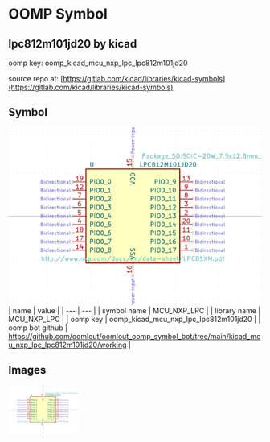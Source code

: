# OOMP Symbol  
## lpc812m101jd20  by kicad  
  
oomp key: oomp_kicad_mcu_nxp_lpc_lpc812m101jd20  
  
source repo at: [https://gitlab.com/kicad/libraries/kicad-symbols](https://gitlab.com/kicad/libraries/kicad-symbols)  
## Symbol  
  
[![working.png](working_600.png)](working.png)  
| name | value | 
| --- | --- | 
| symbol name | MCU_NXP_LPC | 
| library name | MCU_NXP_LPC | 
| oomp key | oomp_kicad_mcu_nxp_lpc_lpc812m101jd20 | 
| oomp bot github | https://github.com/oomlout/oomlout_oomp_symbol_bot/tree/main/kicad_mcu_nxp_lpc_lpc812m101jd20/working | 
## Images  
  
[![working.png](working_140.png)](working.png)  
